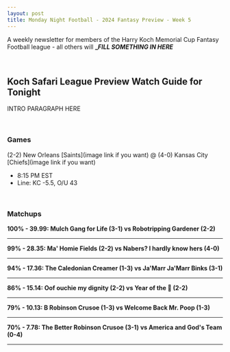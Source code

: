 ```yaml
---
layout: post
title: Monday Night Football - 2024 Fantasy Preview - Week 5
---
```


A weekly newsletter for members of the Harry Koch Memorial Cup Fantasy Football league - all others will **____FILL SOMETHING IN HERE___**

<br/>

## Koch Safari League Preview Watch Guide for Tonight

INTRO PARAGRAPH HERE 

<br/>

### Games
(2-2) New Orleans [Saints](image link if you want) @ (4-0) Kansas City [Chiefs](image link if you want)
* 8:15 PM EST
* Line: KC -5.5, O/U 43

<br/>

### Matchups

**100% - 39.99: Mulch Gang for Life (3-1) vs Robotripping Gardener (2-2)**  
_______

**99% - 28.35: Ma' Homie Fields (2-2) vs Nabers? I hardly know hers (4-0)**  
_______

**94% - 17.36: The Caledonian Creamer (1-3) vs Ja'Marr Ja'Marr Binks (3-1)**  
_______

**86% - 15.14: Oof ouchie my dignity (2-2) vs Year of the 🔗 (2-2)**  
_______

**79% - 10.13: B Robinson Crusoe (1-3) vs Welcome Back Mr. Poop (1-3)**  
_______

**70% - 7.78: The Better Robinson Crusoe (3-1) vs America and God's Team (0-4)** 
_______



<br/>
